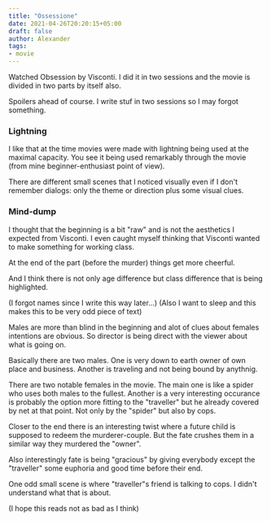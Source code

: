 ```yaml
---
title: "Ossessione"
date: 2021-04-26T20:20:15+05:00
draft: false
author: Alexander
tags:
- movie
---
```


Watched Obsession by Visconti.
I did it in two sessions and the movie is divided in two parts by itself also.

Spoilers ahead of course.
I write stuf in two sessions so I may forgot something.

### Lightning

I like that at the time movies were made with lightning being used at the maximal capacity.
You see it being used remarkably through the movie (from mine beginner-enthusiast point of view).

There are different small scenes that I noticed visually even if I don't remember dialogs: only the theme or direction plus some visual clues.

### Mind-dump

I thought that the beginning is a bit "raw" and is not the aesthetics I expected from Visconti.
I even caught myself thinking that Visconti wanted to make something for working class.

At the end of the part (before the murder) things get more cheerful.

And I think there is not only age difference but class difference that is being highlighted.

(I forgot names since I write this way later...)
(Also I want to sleep and this makes this to be very odd piece of text)

Males are more than blind in the beginning and alot of clues about females intentions are obvious.
So director is being direct with the viewer about what is going on.

Basically there are two males.
One is very down to earth owner of own place and business.
Another is traveling and not being bound by anythnig.

There are two notable females in the movie.
The main one is like a spider who uses both males to the fullest.
Another is a very interesting occurance is probably the option
more fitting to the "traveller" but he already covered by net at that point.
Not only by the "spider" but also by cops.

Closer to the end there is an interesting twist where
a future child is supposed to redeem the murderer-couple.
But the fate crushes them in a similar way they murdered the "owner".

Also interestingly fate is being "gracious" by giving everybody except
the "traveller" some euphoria and good time before their end.

One odd small scene is where "traveller"s friend is talking to cops.
I didn't understand what that is about.

(I hope this reads not as bad as I think)

